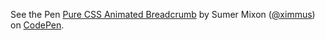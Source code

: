 <p data-height="300" data-theme-id="5750" data-slug-hash="FltmI" data-default-tab="css,result" data-user="ximmus" data-embed-version="2" data-pen-title="Pure CSS Animated Breadcrumb" class="codepen">See the Pen <a href="http://codepen.io/ximmus/pen/FltmI/">Pure CSS Animated Breadcrumb</a> by Sumer Mixon (<a href="http://codepen.io/ximmus">@ximmus</a>) on <a href="http://codepen.io">CodePen</a>.</p>
<script async src="https://production-assets.codepen.io/assets/embed/ei.js"></script>
